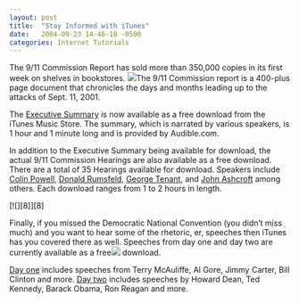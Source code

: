```yaml
---
layout: post
title:  "Stay Informed with iTunes"
date:   2004-09-23 14-46-18 -0500
categories: Internet Tutorials
---
```


The 9/11 Commission Report has sold more than 350,000 copies in its first week on shelves in bookstores. [![][2]][2]The 9/11 Commission report is a 400-plus page document that chronicles the days and months leading up to the attacks of Sept. 11, 2001.

The [Executive Summary][2] is now available as a free download from the iTunes Music Store. The summary, which is narrated by various speakers, is 1 hour and 1 minute long and is provided by Audible.com.

In addition to the Executive Summary being available for download, the actual 9/11 Commission Hearings are also available as a free download. There are a total of 35 Hearings available for download. Speakers include [Colin Powell][3], [Donald Rumsfeld][4], [George Tenant][5], and [John Ashcroft][6] among others. Each download ranges from 1 to 2 hours in length.

[![][8]][8]

Finally, if you missed the Democratic National Convention (you didn’t miss much) and you want to hear some of the rhetoric, er, speeches then iTunes has you covered there as well. Speeches from day one and day two are currently available as a free[![][9]][9] download.

[Day one][9] includes speeches from Terry McAuliffe, Al Gore, Jimmy Carter, Bill Clinton and more. [Day two][10] includes speeches by Howard Dean, Ted Kennedy, Barack Obama, Ron Reagan and more.

 [x]: http://phobos.apple.com/WebObjects/MZStore.woa/wa/viewAlbum?playlistId=19336197
 [2]: http://phobos.apple.com/WebObjects/MZStore.woa/wa/viewAlbum?playlistId=19336197
 [3]: http://phobos.apple.com/WebObjects/MZStore.woa/wa/viewAlbum?playlistId=16682316
 [4]: http://phobos.apple.com/WebObjects/MZStore.woa/wa/viewAlbum?playlistId=16682507
 [5]: http://phobos.apple.com/WebObjects/MZStore.woa/wa/viewAlbum?playlistId=16682868
 [6]: http://phobos.apple.com/WebObjects/MZStore.woa/wa/viewAlbum?playlistId=16682858
 [x]: http://phobos.apple.com/WebObjects/MZStore.woa/wa/viewAlbum?playlistId=16682316
 [x]: http://phobos.apple.com/WebObjects/MZStore.woa/wa/viewAlbum?playlistId=19512258
 [9]: http://phobos.apple.com/WebObjects/MZStore.woa/wa/viewAlbum?playlistId=19512249
 [10]: http://phobos.apple.com/WebObjects/MZStore.woa/wa/viewAlbum?playlistId=19512258

